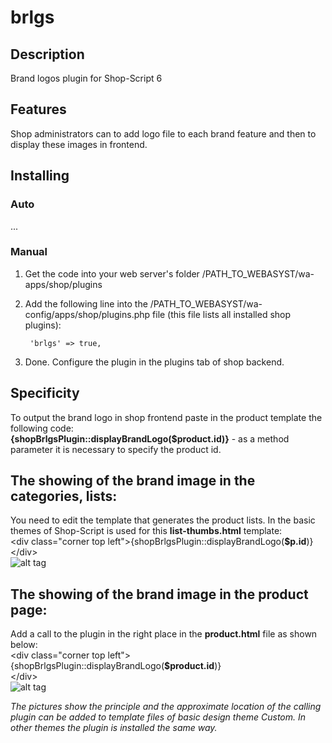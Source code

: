 # brlgs

## Description
Brand logos plugin for Shop-Script 6

## Features
Shop administrators can to add logo file to each brand feature and then to display these images in frontend.

## Installing
### Auto
...

### Manual
1. Get the code into your web server's folder /PATH_TO_WEBASYST/wa-apps/shop/plugins

2. Add the following line into the /PATH_TO_WEBASYST/wa-config/apps/shop/plugins.php file (this file lists all installed shop plugins):

		'brlgs' => true,

3. Done. Configure the plugin in the plugins tab of shop backend.

## Specificity
To output the brand logo in shop frontend paste in the product template the following code:  
**{shopBrlgsPlugin::displayBrandLogo($product.id)}** - as a method parameter it is necessary to specify the product id.

## The showing of the brand image in the categories, lists:
You need to edit the template that generates the product lists. In the basic themes of Shop-Script is used for this **list-thumbs.html** template:  
&lt;div class="corner top left"&gt;{shopBrlgsPlugin::displayBrandLogo(**$p.id**)}&lt;/div&gt;  
![alt tag](//www.webasyst.com/wa-data/public/baza/products/img/21/1721/5440.970.png)

## The showing of the brand image in the product page:  
Add a call to the plugin in the right place in the **product.html** file as shown below:  
&lt;div class="corner top left"&gt;  
{shopBrlgsPlugin::displayBrandLogo(**$product.id**)}  
&lt;/div&gt;  
![alt tag](//www.webasyst.com/wa-data/public/baza/products/img/21/1721/5441.970.png)

*The pictures show the principle and the approximate location of the calling plugin can be added to template files of basic design theme Custom. In other themes the plugin is installed the same way.*